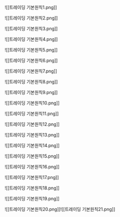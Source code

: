 ![[트레이딩 기본원칙1.png]]

![[트레이딩 기본원칙2.png]]

![[트레이딩 기본원칙3.png]]

![[트레이딩 기본원칙4.png]]

![[트레이딩 기본원칙5.png]]

![[트레이딩 기본원칙6.png]]

![[트레이딩 기본원칙7.png]]

![[트레이딩 기본원칙8.png]]

![[트레이딩 기본원칙9.png]]

![[트레이딩 기본원칙10.png]]

![[트레이딩 기본원칙11.png]]

![[트레이딩 기본원칙12.png]]

![[트레이딩 기본원칙13.png]]

![[트레이딩 기본원칙14.png]]

![[트레이딩 기본원칙15.png]]

![[트레이딩 기본원칙16.png]]

![[트레이딩 기본원칙17.png]]

![[트레이딩 기본원칙18.png]]

![[트레이딩 기본원칙19.png]]

![[트레이딩 기본원칙20.png]]![[트레이딩 기본원칙21.png]]